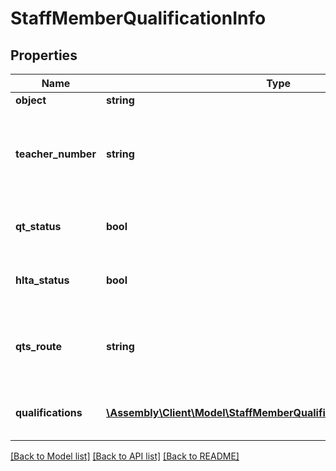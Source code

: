 # StaffMemberQualificationInfo

## Properties
Name | Type | Description | Notes
------------ | ------------- | ------------- | -------------
**object** | **string** | Object type | [optional] 
**teacher_number** | **string** | The DfE Teacher Reference number (also known as GTC number). For members of staff who have one this is a unique identifier | [optional] 
**qt_status** | **bool** | Whether or not the staff member holds Qualified Teacher Status | [optional] 
**hlta_status** | **bool** | Whether or not the staff member holds Higher Level Teaching Assistant Status | [optional] 
**qts_route** | **string** | The route by which a teacher obtains Qualified Teacher Status (e.g. the Graduate Teacher programme). | [optional] 
**qualifications** | [**\Assembly\Client\Model\StaffMemberQualificationInfoQualifications[]**](StaffMemberQualificationInfoQualifications.md) | A list of all qualifications/degrees completed by a staff member | [optional] 

[[Back to Model list]](../README.md#documentation-for-models) [[Back to API list]](../README.md#documentation-for-api-endpoints) [[Back to README]](../README.md)


